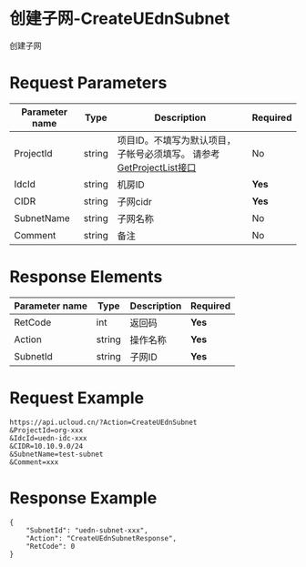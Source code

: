 # 创建子网-CreateUEdnSubnet

创建子网

# Request Parameters
|Parameter name|Type|Description|Required|
|---|---|---|---|
|ProjectId|string|项目ID。不填写为默认项目，子帐号必须填写。 请参考[GetProjectList接口](api/summary/get_project_list)|No|
|IdcId|string|机房ID|**Yes**|
|CIDR|string|子网cidr|**Yes**|
|SubnetName|string|子网名称|No|
|Comment|string|备注|No|

# Response Elements
|Parameter name|Type|Description|Required|
|---|---|---|---|
|RetCode|int|返回码|**Yes**|
|Action|string|操作名称|**Yes**|
|SubnetId|string|子网ID|**Yes**|

# Request Example
```
https://api.ucloud.cn/?Action=CreateUEdnSubnet
&ProjectId=org-xxx
&IdcId=uedn-idc-xxx
&CIDR=10.10.9.0/24
&SubnetName=test-subnet
&Comment=xxx
```

# Response Example
```
{
    "SubnetId": "uedn-subnet-xxx", 
    "Action": "CreateUEdnSubnetResponse", 
    "RetCode": 0
}
```

